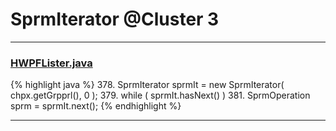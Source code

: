 # SprmIterator @Cluster 3

***

### [HWPFLister.java](https://searchcode.com/codesearch/view/97384386/)
{% highlight java %}
378. SprmIterator sprmIt = new SprmIterator( chpx.getGrpprl(), 0 );
379. while ( sprmIt.hasNext() )
381.     SprmOperation sprm = sprmIt.next();
{% endhighlight %}

***

